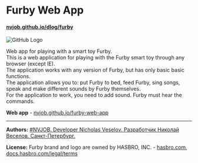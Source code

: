 # Furby Web App
#### [nvjob.github.io/dlog/furby](https://nvjob.github.io/dlog/furby)

![GitHub Logo](https://raw.githubusercontent.com/nvjob/nvjob.github.io/master/repo/devlog/furby%20app/web/10/pic/1.jpg)

Web app for playing with a smart toy Furby.<br>
This is a web application for playing with the Furby smart toy through any browser (except IE).<br>
The application works with any version of Furby, but has only basic basic functions. <br>
The application allows you to: put Furby to bed, feed Furby, sing songs, speak and make different sounds by Furby themselves.<br>
For the application to work, you need to add sound. Furby must hear the commands.

**Web app** - [nvjob.github.io/furby-web-app](https://nvjob.github.io/furby-web-app)

-------------------------------------------------------------------

**Authors:** [#NVJOB. Developer Nicholas Veselov. Разработчик Николай Веселов. Санкт-Петербург.](https://nvjob.github.io)

**License:** Furby brand and logo are owned by HASBRO, INC. - [hasbro.com](https://hasbro.com), [docs.hasbro.com/legal/terms](https://docs.hasbro.com/legal/terms)
